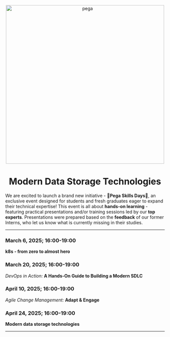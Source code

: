 <p align="center">
  <a href="https://www.pega.com">
    <img src="https://www.pega.com/themes/custom/pegawww_theme/images/pega-logo.svg" alt="pega" width="500">
  </a>
  <br/>
  <h1 align="center">Modern Data Storage Technologies</h1>
</p>

We are excited to launch a brand new initiative - 🌟**Pega Skills Days**🌟, an exclusive event designed for students and fresh graduates eager to expand their technical expertise! 
This event is all about **hands-on learning** - featuring practical presentations and/or training sessions led by our **top experts**. 
Presentations were prepared based on the **feedback** of our former Interns, who let us know what is currently missing in their studies.

---

<h3>March 6, 2025; 16:00-19:00</h3>

**k8s - from zero to almost hero**

<h3>March 20, 2025; 16:00-19:00</h3>

_DevOps in Action:_
**A Hands-On Guide to Building a Modern SDLC**

<h3>April 10, 2025; 16:00-19:00</h3>

_Agile Change Management:_
**Adapt & Engage**

<h3>April 24, 2025; 16:00-19:00</h3>

**Modern data storage technologies**

---
<div align="center">
  
</div>


